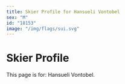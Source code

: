 ```yaml
---
title: Skier Profile for Hansueli Vontobel
sex: "M"
id: "18153"
image: "/img/flags/sui.svg" 
---
```


# Skier Profile

This page is for: Hansueli Vontobel.
    